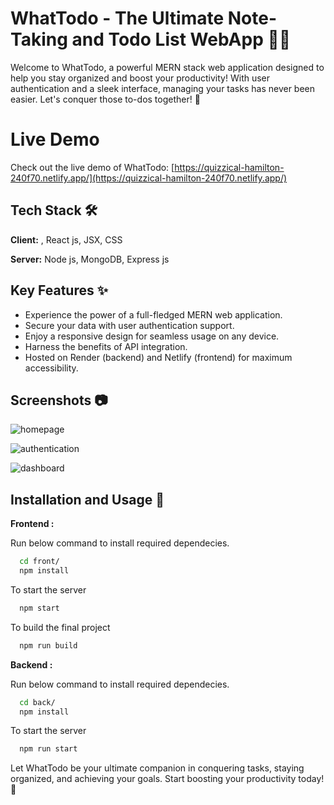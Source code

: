 
# WhatTodo - The Ultimate Note-Taking and Todo List WebApp 📝✅
Welcome to WhatTodo, a powerful MERN stack web application designed to help you stay organized and boost your productivity! With user authentication and a sleek interface, managing your tasks has never been easier. Let's conquer those to-dos together! 💪

# Live Demo
Check out the live demo of WhatTodo: [https://quizzical-hamilton-240f70.netlify.app/](https://quizzical-hamilton-240f70.netlify.app/)

## Tech Stack 🛠️

**Client:** , React js, JSX, CSS

**Server:** Node js, MongoDB, Express js

## Key Features ✨

- Experience the power of a full-fledged MERN web application.
- Secure your data with user authentication support.
- Enjoy a responsive design for seamless usage on any device.
- Harness the benefits of API integration.
- Hosted on Render (backend) and Netlify (frontend) for maximum accessibility.

## Screenshots 📷
![homepage](https://user-images.githubusercontent.com/63785612/120063036-d5ca0480-c082-11eb-9ce0-a42ea0338625.JPG)

![authentication](https://user-images.githubusercontent.com/63785612/120063042-e1b5c680-c082-11eb-8669-185a8add1b30.JPG)

![dashboard](https://user-images.githubusercontent.com/63785612/120063046-e67a7a80-c082-11eb-973d-918d25bac471.JPG)

## Installation and Usage 🚀

**Frontend :**

Run below command to install required dependecies.

```bash
  cd front/
  npm install 
```
    
To start the server

```bash
  npm start  
```

To build the final project

```bash
  npm run build
```

**Backend :**

Run below command to install required dependecies.

```bash
  cd back/
  npm install 
```
    
To start the server

```bash
  npm run start  
```

Let WhatTodo be your ultimate companion in conquering tasks, staying organized, and achieving your goals. Start boosting your productivity today! 🚀

  
